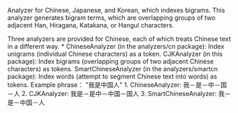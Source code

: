 ﻿
<!--
 Licensed to the Apache Software Foundation (ASF) under one or more
 contributor license agreements.  See the NOTICE file distributed with
 this work for additional information regarding copyright ownership.
 The ASF licenses this file to You under the Apache License, Version 2.0
 (the "License"); you may not use this file except in compliance with
 the License.  You may obtain a copy of the License at

     http://www.apache.org/licenses/LICENSE-2.0

 Unless required by applicable law or agreed to in writing, software
 distributed under the License is distributed on an "AS IS" BASIS,
 WITHOUT WARRANTIES OR CONDITIONS OF ANY KIND, either express or implied.
 See the License for the specific language governing permissions and
 limitations under the License.
-->



Analyzer for Chinese, Japanese, and Korean, which indexes bigrams. 
This analyzer generates bigram terms, which are overlapping groups of two adjacent Han, Hiragana, Katakana, or Hangul characters.

 Three analyzers are provided for Chinese, each of which treats Chinese text in a different way. * ChineseAnalyzer (in the analyzers/cn package): Index unigrams (individual Chinese characters) as a token. CJKAnalyzer (in this package): Index bigrams (overlapping groups of two adjacent Chinese characters) as tokens. SmartChineseAnalyzer (in the analyzers/smartcn package): Index words (attempt to segment Chinese text into words) as tokens. Example phrase： "我是中国人" 1. ChineseAnalyzer: 我－是－中－国－人 2. CJKAnalyzer: 我是－是中－中国－国人 3. SmartChineseAnalyzer: 我－是－中国－人 